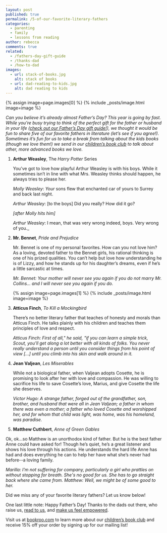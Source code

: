 ```yaml
---
layout: post
published: true
permalink: /5-of-our-favorite-literary-fathers
categories:
  - parenting
  - family
  - lessons from reading
author: rebecca
comments: true
related:
  - /fathers-day-gift-guide
  - /thanks-dad
  - /how-to-dad
images:
  - url: stack-of-books.jpg
    alt: stack of books
  - url: dad-reading-to-kids.jpg
    alt: dad reading to kids
---
```


{% assign image=page.images[0] %}
{% include _posts/image.html image=image %}

_Can you believe it’s already almost Father’s Day? This year is going by fast. While you’re busy trying to think of the perfect gift for the father or husband in your life ([check out our Father’s Day gift guide!](https://blog.bookroo.com/fathers-day-gift-guide "5 FATHER'S DAY GIFTS THAT ACTUALLY CELEBRATE FATHERHOOD")), we thought it would be fun to share five of our favorite fathers in literature (let’s see if you agree!). Sometimes it’s fun for us to take a break from talking about the kids books (though we love them!) we send in our [children’s book club](https://bookroo.com/ "Bookroo") to talk about other, more advanced books we love._ 

1. **Arthur Weasley**, The _Harry Potter_ Series

    You’ve got to love how playful Arthur Weasley is with his boys. While it sometimes isn’t in line with what Mrs. Weasley thinks should happen, he always tries to please her.

    _Molly Weasley_: *Your* sons flew that enchanted car of yours to Surrey and back last night. 
    
    _Arthur Weasley_: [to the boys] Did you really? How did it go? 
    
    _[after Molly hits him]_
    
    _Arthur Weasley_: I mean, that was very wrong indeed, boys. Very wrong of you._ 

2. **Mr. Bennet**, _Pride and Prejudice_
  
    Mr. Bennet is one of my personal favorites. How can you not love him? As a loving, devoted father to the Bennet girls, his rational thinking is one of his prized qualities. You can’t help but love how understanding he is of Lizzy, and how he stands up for his daughter’s dreams, even if he’s a little sarcastic at times.

    _Mr. Bennet: Your mother will never see you again if you do not marry Mr. Collins... and I will never see you again if you do._

    {% assign image=page.images[1] %}
    {% include _posts/image.html image=image %}

3. **Atticus Finch**, _To Kill a Mockingbird_

    There’s no better literary father that teaches of honesty and morals than Atticus Finch. He talks plainly with his children and teaches them principles of love and respect.

    _Atticus Finch: First of all," he said, "if you can learn a simple trick, Scout, you'll get along a lot better with all kinds of folks. You never really understand a person until you consider things from his point of view […] until you climb into his skin and walk around in it._​

4. **Jean Valjean**, _Les Miserables_

    While not a biological father, when Valjean adopts Cosette, he is promising to look after her with love and compassion. He was willing to sacrifice his life to save Cosette’s love, Marius, and give Cosette the life she deserves.

    _Victor Hugo: A strange father, forged out of the grandfather, son, brother, and husband that were all in Jean Valjean; a father in whom there was even a mother; a father who loved Cosette and worshipped her, and for whom that child was light, was home, was his homeland, was paradise._

5. **Matthew Cuthbert**, _Anne of Green Gables_

Ok, ok...so Matthew is an unorthodox kind of father. But he is the best father Anne could have asked for! Though he’s quiet, he’s a great listener and shows his love through his actions. He understands the hard life Anne has had and does everything he can to help her have what she’s never had before--a loving family.

_Marilla: I'm not suffering for company, particularly a girl who prattles on without stopping for breath. She's no good for us. She has to go straight back where she came from.
Matthew: Well, we might be of some good to her._

Did we miss any of your favorite literary fathers? Let us know below!
 
One last little note: Happy Father’s Day! Thanks to the dads out there, who raise us, [read to us](https://blog.bookroo.com/how-to-dad "#HOWTODAD"), and [make us feel empowered](https://blog.bookroo.com/thanks-dad "THANKS DAD"). 


Visit us at [bookroo.com](https://bookroo.com/ "Bookroo") to learn more about our [children’s book club](https://bookroo.com/) and receive 15% off your order by signing up for our mailing list!
